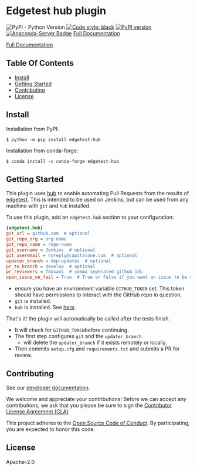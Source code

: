 # Edgetest hub plugin

![PyPI - Python Version](https://img.shields.io/pypi/pyversions/edgetest-hub)
[![Code style: black](https://img.shields.io/badge/code%20style-black-000000.svg)](https://github.com/ambv/black)
[![PyPI version](https://badge.fury.io/py/edgetest-hub.svg)](https://badge.fury.io/py/edgetest-hub)
[![Anaconda-Server Badge](https://anaconda.org/conda-forge/edgetest-hub/badges/version.svg)](https://anaconda.org/conda-forge/edgetest-hub)
[Full Documentation](https://capitalone.github.io/edgetest-hub/)

[Full Documentation](https://capitalone.github.io/edgetest-hub/)

Table Of Contents
-----------------

- [Install](#install)
- [Getting Started](#getting-started)
- [Contributing](#contributing)
- [License](#license)

Install
-------

Installation from PyPI:

```console
$ python -m pip install edgetest-hub
```


Installation from conda-forge:

```console
$ conda install -c conda-forge edgetest-hub
```


Getting Started
---------------

This plugin uses [hub](https://github.com/github/hub) to enable automating Pull Requests from the results of
[edgetest](https://github.com/capitalone/edgetest). This is intended to be used on Jenkins, but can be
used from any machine with `git` and `hub` installed.

To use this plugin, add an ``edgetest.hub`` section to your configuration:

```ini
[edgetest.hub]
git_url = github.com  # optional
git_repo_org = org-name
git_repo_name = repo-name
git_username = Jenkins  # optional
git_useremail = noreply@capitalone.com  # optional
updater_branch = dep-updates  # optional
pr_to_branch = develop  # optional
pr_reviewers = fdosani  # comma seperated github ids
open_issue_on_fail = True  # True or False if you want an issue to be created when tests fail
```
- ensure you have an environment variable `GITHUB_TOKEN` set. This token should have permissions to interact with the
  GitHub repo in question.
- `git` is installed.
- `hub` is installed. See [here](https://hub.github.com/).

That's it! the plugin will automatically be called after the tests finish.

- It will check for `GITHUB_TOKEN`before continuing.
- The first step configures `git` and the `updater_branch`.
  - will delete the `updater_branch` if it exists remotely or locally.
- Then commits `setup.cfg` and `requirements.txt` and submits a PR for review.


Contributing
------------

See our [developer documentation](https://capitalone.github.io/edgetest-hub/developer.html).

We welcome and appreciate your contributions! Before we can accept any contributions, we ask that you please be sure to
sign the [Contributor License Agreement (CLA)](https://cla-assistant.io/capitalone/edgetest-hub)

This project adheres to the [Open Source Code of Conduct](https://developer.capitalone.com/resources/code-of-conduct/).
By participating, you are expected to honor this code.

License
-------

Apache-2.0
